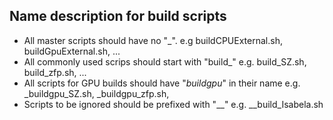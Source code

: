 ## Name description for build scripts
* All master scripts should have no "_". e.g buildCPUExternal.sh, buildGpuExternal.sh, ...
* All commonly used scrips should start with "build_" e.g. build_SZ.sh, build_zfp.sh, ...
* All scripts for GPU builds should have "_buildgpu_" in their name e.g. _buildgpu_SZ.sh, _buildgpu_zfp.sh,
* Scripts to be ignored should be prefixed with "__" e.g. __build_Isabela.sh
